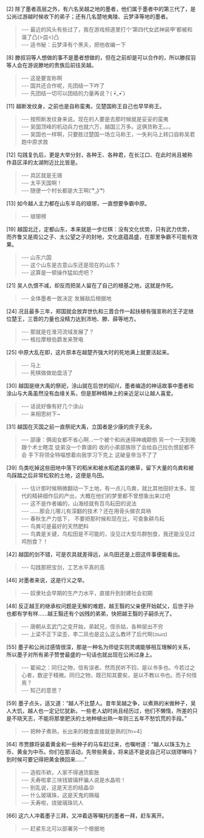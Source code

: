 
[2] 除了墨者高层之外，有六名吴越之地的墨者，他们属于墨者中的第三代了，是公尚过游越时候收下的弟子；还有几名楚地夷陵、云梦泽等地的墨者。
>--- 最近的风头有些过了，我在游戏频道里打个’第四代女武神装甲’都被和谐了凸(&gt;皿&lt;)凸<br>
>--- 适书秘：云梦泽有个黑夫，把他收编一下<br>

[8] 滕叔羽等人想做的事不是墨者想做的，但在之前却是可以合作的，所以滕叔羽等人会在游说滕地的贵族后前往吴越。
>--- 这是要宣称啊<br>
>--- 国共还合作呢，先团结一下咋了<br>
>--- 先团结一切可以团结的力量再说？( •ิ_• ิ)<br>

[11] 越断发纹身，之前也是自称蛮夷，见楚国称王自己也早早称王。
>--- 按照断发纹身来说。现在的人要是去那时候就是妥妥的蛮夷<br>
>--- 吴国顶峰的机动兵力也就六万，越国三万多。这俩货称王。。。<br>
>--- 吴国也一样啊，只要胜过楚国一场立马称王，一失利马上转口自称吴君跑中原求救<br>

[12] 勾践复仇后，更是大举分封，各种王、各种君，在长江口、在此时尚且被称作县区泽的太湖附近比比皆是。
>--- 具区就是无锡<br>
>--- 太平天国啊！<br>
>--- 随便一个村长都是大王啊( ͡° ͜ʖ ͡°)<br>

[13] 如今越人主力都在山东半岛的琅琊，一直想要争霸中原。
>--- 琅琊榜<br>

[19] 越国北迁，定都山东，本来就是一步烂棋：没有文化优势，只有武力优势，而齐鲁又是周公之子、太公望之子的封地，文化底蕴昌盛，在那里争霸不可能有效果。
>--- 山东六国<br>
>--- 这个山东是古意山东还是现在的山东？<br>
>--- 这算是一顿操作猛如虎吧？<br>

[21] 吴人仇恨不减，却反而把吴人留在了自己的根基之地，这就是作死。
>--- 全体墨者一致决定 发展敌后根据地<br>

[24] 况且最多三年，郑国就会放弃世仇和三晋合作一起扶植有强宣称的王子定继位楚王，三晋的力量也没精力达到沛地、滕、薛等地方。
>--- 那就是在淮河流域发展了？<br>
>--- 格拉摩根伯爵发来贺电<br>

[25] 中原大乱在即，这片原本在越楚齐强大时的死地满上就要活起来。
>--- 马上<br>
>--- 死棋做做劫盘活了<br>

[30] 越国是继大禹的祭祀，涂山就在后世的绍兴，墨者编造的神话故事中墨者和涂山与大禹虽然没有血缘关系，但是那种精神上的亲近足以让越人喜爱。
>--- 话说好像有好几个涂山<br>
>--- 来相思树下~<br>

[31] 越国在灭国之前一直祭祀大禹，立国者是少康的庶子无余。
>--- 邵康：俩闺女都不省心啊…一个被个和尚迷得神魂颠倒 另一个一天到晚跟个术士瞎混 徒弟没一个靠谱的 收的小弟部族除了会给自己拉仇恨屁都不会 手下将领全特喵想着向我学习下克上 这破皇帝当不了了<br>

[39] 鸟类吃掉这些田地中落下的稻米和被水稻遮盖的嫩草，留下大量的鸟粪和被鸟踩踏之后非常松软的土地，这便是鸟田。
>--- 估计那时候稍微翻动一下土地，有一点儿鸟粪，就比其他田好太多。现代的精耕细作后的产出，大概在他们的梦里都不曾想象出来过吧<br>
>--- 这不是作者编的，山海经就有百鸟耘田的说法<br>
>--- ……那会儿哪儿有深翻的技术？还在用骨头做农具呐<br>
>--- 春秋生产力低下， 不要把那时候和现在比，可查象耕鸟耘<br>
>--- 鸟粪可是最好的天然肥料<br>
>--- 鸟粪是关键，鸟松田是不可能的，没见过大型鸟群刨食，我还能没见过鸡刨食？！<br>

[42] 越国的剑不错，可是农具就差得远，从鸟田还是上田这件事便能看出。
>--- 勾践那把宝剑，工艺水平真的高<br>

[46] 对墨者来说，这是行义之举。
>--- 奴隶社会早期的生产力水平，直接升到封建社会初期<br>

[48] 反正越王的继承权问题是无解的难题，越王翳的父亲便开始弑父，后世子孙也都有学有样……越王翳还有个凶残的弟弟，快把越王翳的子嗣杀光了。
>--- 唐朝从玄武门之变开始，弟弑兄，侄杀姑，各种层出不穷<br>
>--- 上梁不正下梁歪，李二凤也是这么这么教坏了后代啊(ಡωಡ)<br>

[55] 墨子和公尚过感情很深，那是一种名为师徒实则灵魂能够相互理解的关系，所以墨子对所有弟子赞誉最盛的一句话也就出现在公尚过身上。
>--- 翟闻之：同归之物，信有误者。然而民听不钧，是以书多也。今若过之心者，数逆于精微。同归之物，既已知其要矣，是以不教以书也。而子何怪焉？<br>
>--- 知己的意思？<br>

[59] 墨子点头，适又道：“越人不比楚人。昔年吴越之争，以煮熟的米做种子，吴人大饥，越人也一定记忆犹新。一些老人幼时尚且经历过，他们不懒惰，所差的只是不晓天志，不能将那里肥沃的土地种植出熟一年则三五年不愁饥荒的手段。”
>--- 把种子煮熟，长出来的粮食直接就是熟的[fn=4]<br>

[64] 市贾豚将装着黄金和一些种子的马车赶过来，也嘱咐道：“越人以珠玉为上币、黄金为中币。你们在那活动，先带些黄金，将来适不是说自己可以烧璆琳吗？到时候可要记得把黄金换回来……”
>--- 造假币欸，人家不得通货膨胀<br>
>--- 夭寿啦拿三块钱玻璃杯骗人说是水晶啦！<br>
>--- 别乱说，这是天志的结晶😡<br>
>--- 什么玻璃珠，这是天鬼的赐福<br>
>--- 夭寿啦，烧玻璃珠坑人<br>

[66] 这六人冲着墨子三拜，又冲着适等嘱托的墨者一拜，赶车离开。
>--- 赶紧东北可以部署另一个根据地<br>
